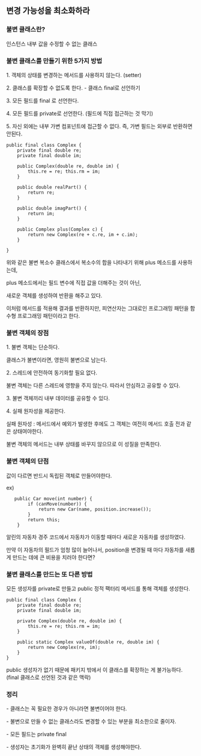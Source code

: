 ## 변경 가능성을 최소화하라

### 불변 클래스란? 

인스턴스 내부 값을 수정할 수 없는 클래스

### 불변 클래스를 만들기 위한 5가지 방법

1\. 객체의 상태를 변경하는 메서드를 사용하지 않는다. (setter)

2\. 클래스를 확장할 수 없도록 한다. - 클래스 final로 선언하기

3\. 모든 필드를 final 로 선언한다.

4\. 모든 필드를 private로 선언한다. (필드에 직접 접근하는 것 막기)

5\. 자신 외에는 내부 가변 컴포넌트에 접근할 수 없다. 즉, 가변 필드는 외부로 반환하면 안된다.

```
public final class Complex { 
	private final double re; 
    private final double im; 
    
    public Complex(double re, double im) { 
    	this.re = re; this.rm = im; 
    } 
    
    public double realPart() { 
    	return re; 
    } 
      
    public double imagPart() { 
    	return im; 
    } 
    
    public Complex plus(Complex c) { 
    	return new Complex(re + c.re, im + c.im); 
    }
    
}
```

위와 같은 불변 복소수 클래스에서 복소수의 합을 나타내기 위해 plus 메소드를 사용하는데,

plus 메소드에서는 필드 변수에 직접 값을 더해주는 것이 아닌, 

새로운 객체를 생성하여 반환을 해주고 있다.

이처럼 메서드를 적용해 결과를 반환하지만, 피연산자는 그대로인 프로그래밍 패턴을 함수형 프로그래밍 패턴이라고 한다.

### 불변 객체의 장점

1\. 불변 객체는 단순하다.

클래스가 불변이라면, 영원히 불변으로 남는다.

2\. 스레드에 안전하여 동기화할 필요 없다.

불변 객체는 다른 스레드에 영향을 주지 않는다. 따라서 안심하고 공유할 수 있다.

3\. 불변 객체끼리 내부 데이터를 공유할 수 있다.

4\. 실패 원자성을 제공한다.

실패 원자성 : 메서드에서 예외가 발생한 후에도 그 객체는 여전히 메서드 호출 전과 같은 상태여야한다.

불변 객체의 메서드는 내부 상태를 바꾸지 않으므로 이 성질을 만족한다.

### 불변 객체의 단점

값이 다르면 반드시 독립된 객체로 만들어야한다.

ex)

```
   public Car move(int number) {
        if (canMove(number)) {
            return new Car(name, position.increase());
        }
        return this;
    }
```

알린의 자동차 경주 코드에서 자동차가 이동할 때마다 새로운 자동차를 생성하였다.

만약 이 자동차의 필드가 엄청 많이 늘어나서, position을 변경될 때 마다 자동차를 새롭게 만드는 데에 큰 비용을 치러야 한다면?

### 불변 클래스를 만드는 또 다른 방법

모든 생성자를 private로 만들고 public 정적 팩터리 메서드를 통해 객체를 생성한다.

```
public final class Complex { 
	private final double re; 
    private final double im; 
    
    private Complex(double re, double im) { 
    	this.re = re; this.rm = im; 
    } 
    
    public static Complex valueOf(double re, double im) {
    	return new Complex(re, im);
    }
}
```

public 생성자가 없기 때문에 패키지 밖에서 이 클래스를 확장하는 게 불가능하다. (final 클래스로 선언된 것과 같은 맥락)

### 정리

\- 클래스는 꼭 필요한 경우가 아니라면 불변이어야 한다.

\- 불변으로 만들 수 없는 클래스라도 변경할 수 있는 부분을 최소한으로 줄이자.

\- 모든 필드는 private final

\- 생성자는 초기화가 완벽히 끝난 상태의 객체를 생성해야한다.
